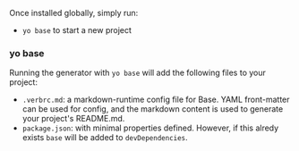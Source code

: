 Once installed globally, simply run:

* `yo base` to start a new project

### yo base

Running the generator with `yo base` will add the following files to your project:

* `.verbrc.md`: a markdown-runtime config file for Base. YAML front-matter can be used for config, and the markdown content is used to generate your project's README.md.
* `package.json`: with minimal properties defined. However, if this alredy exists `base` will be added to `devDependencies`.